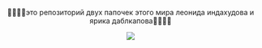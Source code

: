 <p align="center">🧛🧛🧛🧛это репозиторий двух папочек этого мира леонида индахудова и ярика даблкапова🧛🧛🧛🧛</p>
<p align="center"><img src="https://c.tenor.com/yPUAJMwL2uwAAAAC/gigachad.gif"></p>
